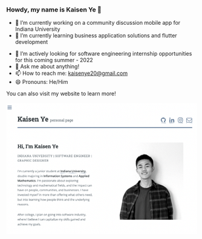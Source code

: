 ### Howdy, my name is Kaisen Ye 👋

- 🔭 I’m currently working on a community discussion mobile app for Indiana University
- 🌱 I’m currently learning business application solutions and flutter development
<!-- - 👯 I’m looking to collaborate on ... -->
- 🤔 I’m actively looking for software engineering internship opportunities for this coming summer - 2022
- 💬 Ask me about anything! 
- 📫 How to reach me: kaisenye20@gmail.com
- 😄 Pronouns: He/Him
<!-- - ⚡ Fun fact: ...
 -->

You can also visit my website to learn more! <br />
<br />
[<img alt="alt_text" width="700px" target="blank" src="webPage,jpg.png" />](https://kaisenye.github.io/)
